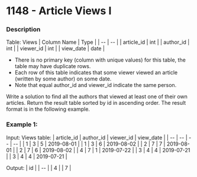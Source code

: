 # 1148 - Article Views I

### Description
Table: Views
| Column Name | Type |
| -- | -- |
| article_id | int |
| author_id | int |
| viewer_id | int |
| view_date | date |

- There is no primary key (column with unique values) for this table, the table may have duplicate rows.
- Each row of this table indicates that some viewer viewed an article (written by some author) on some date. 
- Note that equal author_id and viewer_id indicate the same person.

Write a solution to find all the authors that viewed at least one of their own articles.
Return the result table sorted by id in ascending order.
The result format is in the following example.

### Example 1:

Input: 
Views table:
| article_id | author_id | viewer_id | view_date |
| -- | -- | -- | -- | 
| 1 | 3 | 5 | 2019-08-01 |
| 1 | 3 | 6 | 2019-08-02 |
| 2 | 7 | 7 | 2019-08-01 |
| 2 | 7 | 6 | 2019-08-02 |
| 4 | 7 | 1 | 2019-07-22 |
| 3 | 4 | 4 | 2019-07-21 |
| 3 | 4 | 4 | 2019-07-21 |

Output: 
| id |
| -- |
| 4 |
| 7 |